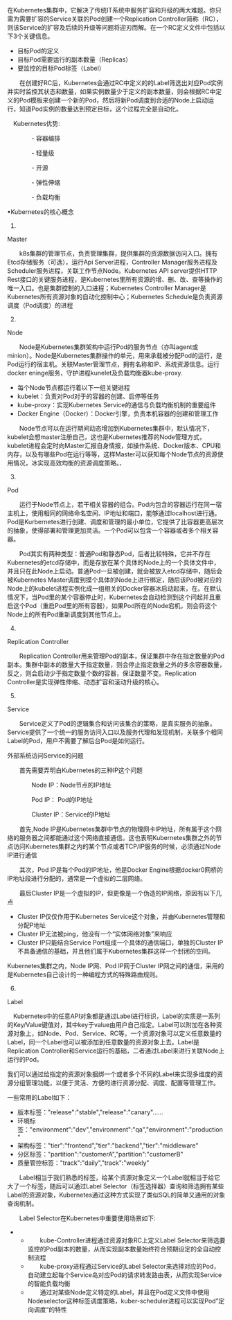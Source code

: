 在Kubernetes集群中，它解决了传统IT系统中服务扩容和升级的两大难题。你只需为需要扩容的Service关联的Pod创建一个Replication Controller简称（RC），则该Service的扩容及后续的升级等问题将迎刃而解。在一个RC定义文件中包括以下3个关键信息。

* 目标Pod的定义
* 目标Pod需要运行的副本数量（Replicas）
* 要监控的目标Pod标签（Label）

　　在创建好RC后，Kubernetes会通过RC中定义的的Label筛选出对应Pod实例并实时监控其状态和数量，如果实例数量少于定义的副本数量，则会根据RC中定义的Pod模板来创建一个新的Pod，然后将新Pod调度到合适的Node上启动运行，知道Pod实例的数量达到预定目标，这个过程完全是自动化。

　Kubernetes优势:

　　　　- 容器编排

　　　　- 轻量级

　　　　- 开源

　　　　- 弹性伸缩

　　　　- 负载均衡

•Kubernetes的核心概念

1.

Master

　　k8s集群的管理节点，负责管理集群，提供集群的资源数据访问入口。拥有Etcd存储服务（可选），运行Api Server进程，Controller Manager服务进程及Scheduler服务进程，关联工作节点Node。Kubernetes API server提供HTTP Rest接口的关键服务进程，是Kubernetes里所有资源的增、删、改、查等操作的唯一入口。也是集群控制的入口进程；Kubernetes Controller Manager是Kubernetes所有资源对象的自动化控制中心；Kubernetes Schedule是负责资源调度（Pod调度）的进程

2.

Node

　　Node是Kubernetes集群架构中运行Pod的服务节点（亦叫agent或minion）。Node是Kubernetes集群操作的单元，用来承载被分配Pod的运行，是Pod运行的宿主机。关联Master管理节点，拥有名称和IP、系统资源信息。运行docker eninge服务，守护进程kunelet及负载均衡器kube-proxy.

* 每个Node节点都运行着以下一组关键进程
* kubelet：负责对Pod对于的容器的创建、启停等任务
* kube-proxy：实现Kubernetes Service的通信与负载均衡机制的重要组件
* Docker Engine（Docker）：Docker引擎，负责本机容器的创建和管理工作

　　Node节点可以在运行期间动态增加到Kubernetes集群中，默认情况下，kubelet会想master注册自己，这也是Kubernetes推荐的Node管理方式，kubelet进程会定时向Master汇报自身情报，如操作系统、Docker版本、CPU和内存，以及有哪些Pod在运行等等，这样Master可以获知每个Node节点的资源使用情况，冰实现高效均衡的资源调度策略。、

3.

Pod

　　运行于Node节点上，若干相关容器的组合。Pod内包含的容器运行在同一宿主机上，使用相同的网络命名空间、IP地址和端口，能够通过localhost进行通。Pod是Kurbernetes进行创建、调度和管理的最小单位，它提供了比容器更高层次的抽象，使得部署和管理更加灵活。一个Pod可以包含一个容器或者多个相关容器。

　　Pod其实有两种类型：普通Pod和静态Pod，后者比较特殊，它并不存在Kubernetes的etcd存储中，而是存放在某个具体的Node上的一个具体文件中，并且只在此Node上启动。普通Pod一旦被创建，就会被放入etcd存储中，随后会被Kubernetes Master调度到摸个具体的Node上进行绑定，随后该Pod被对应的Node上的kubelet进程实例化成一组相关的Docker容器冰启动起来，在。在默认情况下，当Pod里的某个容器停止时，Kubernetes会自动检测到这个问起并且重启这个Pod（重启Pod里的所有容器），如果Pod所在的Node宕机，则会将这个Node上的所有Pod重新调度到其他节点上。

4.

Replication Controller

　　Replication Controller用来管理Pod的副本，保证集群中存在指定数量的Pod副本。集群中副本的数量大于指定数量，则会停止指定数量之外的多余容器数量，反之，则会启动少于指定数量个数的容器，保证数量不变。Replication Controller是实现弹性伸缩、动态扩容和滚动升级的核心。

5.

Service

　　Service定义了Pod的逻辑集合和访问该集合的策略，是真实服务的抽象。Service提供了一个统一的服务访问入口以及服务代理和发现机制，关联多个相同Label的Pod，用户不需要了解后台Pod是如何运行。

外部系统访问Service的问题

　　首先需要弄明白Kubernetes的三种IP这个问题

　　　　Node IP：Node节点的IP地址

　　　　Pod IP： Pod的IP地址

　　　　Cluster IP：Service的IP地址

　　首先,Node IP是Kubernetes集群中节点的物理网卡IP地址，所有属于这个网络的服务器之间都能通过这个网络直接通信。这也表明Kubernetes集群之外的节点访问Kubernetes集群之内的某个节点或者TCP/IP服务的时候，必须通过Node IP进行通信

　　其次，Pod IP是每个Pod的IP地址，他是Docker Engine根据docker0网桥的IP地址段进行分配的，通常是一个虚拟的二层网络。

　　最后Cluster IP是一个虚拟的IP，但更像是一个伪造的IP网络，原因有以下几点

* Cluster IP仅仅作用于Kubernetes Service这个对象，并由Kubernetes管理和分配P地址
* Cluster IP无法被ping，他没有一个“实体网络对象”来响应
* Cluster IP只能结合Service Port组成一个具体的通信端口，单独的Cluster IP不具备通信的基础，并且他们属于Kubernetes集群这样一个封闭的空间。

Kubernetes集群之内，Node IP网、Pod IP网于Cluster IP网之间的通信，采用的是Kubernetes自己设计的一种编程方式的特殊路由规则。

6.

Label

　Kubernetes中的任意API对象都是通过Label进行标识，Label的实质是一系列的Key/Value键值对，其中key于value由用户自己指定。Label可以附加在各种资源对象上，如Node、Pod、Service、RC等，一个资源对象可以定义任意数量的Label，同一个Label也可以被添加到任意数量的资源对象上去。Label是Replication Controller和Service运行的基础，二者通过Label来进行关联Node上运行的Pod。

我们可以通过给指定的资源对象捆绑一个或者多个不同的Label来实现多维度的资源分组管理功能，以便于灵活、方便的进行资源分配、调度、配置等管理工作。

一些常用的Label如下：

* 版本标签："release":"stable","release":"canary"......
* 环境标签："environment":"dev","environment":"qa","environment":"production"
* 架构标签："tier":"frontend","tier":"backend","tier":"middleware"
* 分区标签："partition":"customerA","partition":"customerB"
* 质量管控标签："track":"daily","track":"weekly"

　　Label相当于我们熟悉的标签，给某个资源对象定义一个Label就相当于给它大了一个标签，随后可以通过Label Selector（标签选择器）查询和筛选拥有某些Label的资源对象，Kubernetes通过这种方式实现了类似SQL的简单又通用的对象查询机制。

　　Label Selector在Kubernetes中重要使用场景如下:

* * 　　kube-Controller进程通过资源对象RC上定义Label Selector来筛选要监控的Pod副本的数量，从而实现副本数量始终符合预期设定的全自动控制流程
  * 　　kube-proxy进程通过Service的Label Selector来选择对应的Pod，自动建立起每个Service岛对应Pod的请求转发路由表，从而实现Service的智能负载均衡
  * 　　通过对某些Node定义特定的Label，并且在Pod定义文件中使用Nodeselector这种标签调度策略，kuber-scheduler进程可以实现Pod”定向调度“的特性



